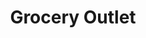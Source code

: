 ---
title: "Grocery Outlet"
url: /philadelphia/grocery-outlet-west-hortter-street/
shop: supermarket
---